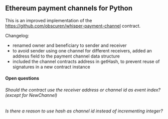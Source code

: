 ## Ethereum payment channels for Python

This is an improved implementation of the https://github.com/obscuren/whisper-payment-channel contract.

Changelog:
- renamed owner and beneficiary to sender and receiver
- to avoid sender using one channel for different receivers, added an address field to the payment channel data structure
- included the channel contracts address in getHash, to prevent reuse of signatures in a new contract instance

#### Open questions
###### Should the contract use the receiver address or channel id as event index? (except for NewChannel)
###### Is there a reason to use hash as channel id instead of incrementing integer?